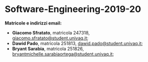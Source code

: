# Software-Engineering-2019-20

<b>Matricole e indirizzi email:</b>
- <b>Giacomo Sfratato</b>, matricola 247318, giacomo.sfratato@student.univaq.it;
- <b>Dawid Pado</b>, matricola 251813, dawid.pado@student.univaq.it;
- <b>Bryant Sarabia</b>, matricola 251826, bryantmichelle.sarabiaortega@student.univaq.it;
